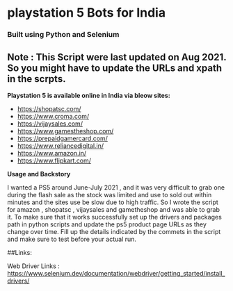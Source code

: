 # playstation 5 Bots for India

### Built using Python and Selenium

## Note : This Script were last updated on Aug 2021. So you might have to update the URLs and xpath in the scrpts.

**Playstation 5 is available online in India via bleow sites:**

- https://shopatsc.com/
- https://www.croma.com/
- https://vijaysales.com/
- https://www.gamestheshop.com/
- https://prepaidgamercard.com/
- https://www.reliancedigital.in/
- https://www.amazon.in/
- https://www.flipkart.com/

**Usage and Backstory**

I wanted a PS5 around June-July 2021 , and it was very difficult to grab one during the flash sale as the stock was limited and use to sold out within minutes and the sites use be slow due to high traffic. So I wrote the script for amazon , shopatsc , vijaysales and gametheshop and was able to grab it.
To make sure that it works successfully set up the drivers and packages path in python scripts and update the ps5 product page URLs as they change over time.
Fill up the details indicated by the commets in the script and make sure to test before your actual run.

##Links:

Web Driver Links : https://www.selenium.dev/documentation/webdriver/getting_started/install_drivers/

